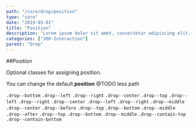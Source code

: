 ```yaml
---
path: "/core/drop/position"
type: "core"
date: "2019-03-01"
title: "Position"
description: "Lorem ipsum dolor sit amet, consectetur adipiscing elit. Nunc tempus laoreet leo sit amet iaculis."
categories: ["300-Interaction"]
parent: "Drop"
---
```


##Position

Optional classes for assigning position.

You can change the default **position** @TODO less path

`.drop--bottom` `.drop--left` `.drop--right` `.drop--center` `.drop--top` `.drop--left` `.drop--right` `.drop--center` `.drop--left` `.drop--right` `.drop--middle` `.drop--center` `.drop--before` `.drop--top` `.drop--bottom` `.drop--middle` `.drop--after` `.drop--top` `.drop--bottom` `.drop--middle` `.drop--contain-top` `.drop--contain-bottom`
        
<demo>
  <demovanilla src="demos/inline/demos/drop/position">
  </demovanilla>
</demo>
